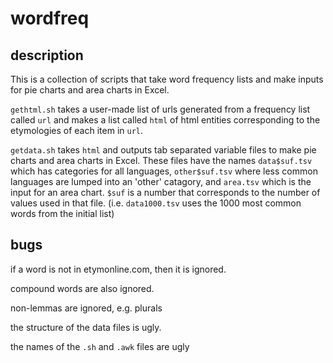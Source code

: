 wordfreq
========

description
-----------
This is a collection of scripts that take word frequency lists and make inputs
for pie charts and area charts in Excel.

`gethtml.sh` takes a user-made list of urls generated from a frequency list
called `url` and makes a list called `html` of html entities corresponding to
the etymologies of each item in `url`.

`getdata.sh` takes `html` and outputs tab separated variable files to make pie
charts and area charts in Excel. These files have the names `data$suf.tsv`
which has categories for all languages, 
`other$suf.tsv` where less common languages are lumped into an 'other' 
catagory, and `area.tsv` which is the input for an area chart. `$suf` is a
number that corresponds to the number of values used in that file. (i.e. 
`data1000.tsv` uses the 1000 most common words from the initial list)


bugs
----
if a word is not in etymonline.com, then it is ignored.

compound words are also ignored.

non-lemmas are ignored, e.g. plurals

the structure of the data files is ugly.

the names of the `.sh` and `.awk` files are ugly
